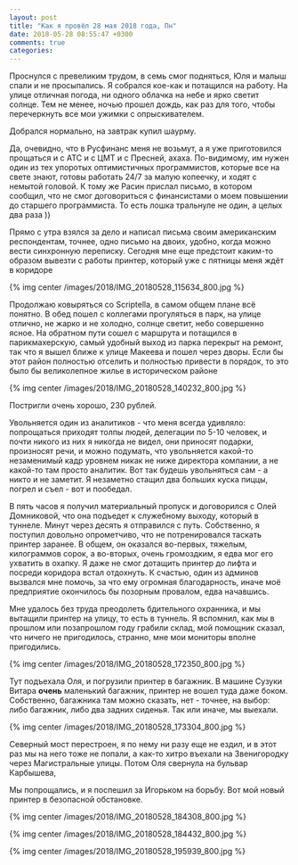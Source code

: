 ```yaml
---
layout: post
title: "Как я провёл 28 мая 2018 года, Пн"
date: 2018-05-28 08:55:47 +0300
comments: true
categories: 
---
```

Проснулся с превеликим трудом, в семь смог подняться, Юля и малыш спали и не просыпались. Я собрался кое-как и потащился на работу. На улице отличная погода, ни одного облачка на небе и ярко светит солнце. Тем не менее, ночью прошел дождь, как раз для того, чтобы перечеркнуть все мои ужимки с опрыскивателем.

Добрался нормально, на завтрак купил шаурму. 

Да, очевидно, что в Русфинанс меня не возьмут, а я уже приготовился прощаться и с АТС и с ЦМТ и с Пресней, ахаха. По-видимому, им нужен один из тех упоротых оптимистичных программистов, которые все на свете знают, готовы работать 24/7 за малую копеечку, и ходят с немытой головой. К тому же Расин прислал письмо, в котором сообщил, что не смог договориться с финансистами о моем повышении до старшего программиста. То есть лошка тральнуле не один, а целых два раза ))

Прямо с утра взялся за дело и написал письма своим американским респондентам, точнее, одно письмо на двоих, удобно, когда можно вести синхронную переписку. Сегодня мне еще предстоит каким-то образом вывезти с работы принтер, который уже с пятницы меня ждёт в коридоре

{% img center /images/2018/IMG_20180528_115634_800.jpg %}

Продолжаю ковыряться со Scriptella, в самом общем плане всё понятно. В обед пошел с коллегами прогуляться в парк, на улице отлично, не жарко и не холодно, солнце светит, небо совершенно ясное. На обратном пути сошел с маршрута и потащился в парикмахерскую, самый удобный выход из парка перекрыт на ремонт, так что я вышел ближе к улице Макеева и пошел через дворы. Если бы этот район полностью отселить и полностью привести в порядок, то это было бы великолепное жилье в историческом районе

{% img center /images/2018/IMG_20180528_140232_800.jpg %}

Постригли очень хорошо, 230 рублей.

Увольняется один из аналитиков - что меня всегда удивляло: попрощаться приходят толпы людей, делегации по 5-10 человек, и почти никого из них я никогда не видел, они приносят подарки, произносят речи, и можно подумать, что увольняется какой-то незаменимый кадр уровнем никак не ниже директора компании, а не какой-то там просто аналитик. Вот так будешь увольняться сам - а никто и не заметит. Я незаметно стащил два больших куска пиццы, погрел и съел - вот и пообедал.

В пять часов я получил материальный пропуск и договорился с Олей Домниковой, что она подъедет к служебному выходу, который в туннеле. Минут через десять я отправился с путь. Собственно, я поступил довольно опрометчиво, что не потренировался таскать принтер заранее. В общем, он оказался во-первых, тяжелым, килограммов сорок, а во-вторых, очень громоздким, я едва мог его ухватить в охапку. Я даже не смог дотащить принтер до лифта и посреди коридора встал отдохнуть. К счастью, один из админов вызвался мне помочь, за что ему огромная благодарность, иначе моё предприятие окончилось бы позорным провалом, едва начавшись.

Мне удалось без труда преодолеть бдительного охранника, и мы вытащили принтер на улицу, то есть в туннель. Я вспомнил, как мы в прошлом или позапрошлом году грабили склад, мой помощник сказал, что ничего не пригодилось, странно, мне мои мониторы вполне пригодились.

{% img center /images/2018/IMG_20180528_172350_800.jpg %}

Тут подъехала Оля, и погрузили принтер в багажник. В машине Сузуки Витара **очень** маленький багажник, принтер не вошел туда даже боком. Собственно, багажника там можно сказать, нет - точнее, на выбор: либо багажник, либо два задних сиденья. Так или иначе, мы выехали.

{% img center /images/2018/IMG_20180528_173304_800.jpg %}

Северный мост перестроен, я по нему ни разу еще не ездил, и в этот раз мы на него тоже не попали, а как-то хитро въехали на Звенигородку через Магистральные улицы. Потом Оля свернула на бульвар Карбышева, 


Мы попрощались, и я поспешил за Игорьком на борьбу. Вот мой новый принтер в безопасной обстановке.

{% img center /images/2018/IMG_20180528_184308_800.jpg %}


{% img center /images/2018/IMG_20180528_184432_800.jpg %}


{% img center /images/2018/IMG_20180528_195939_800.jpg %}



